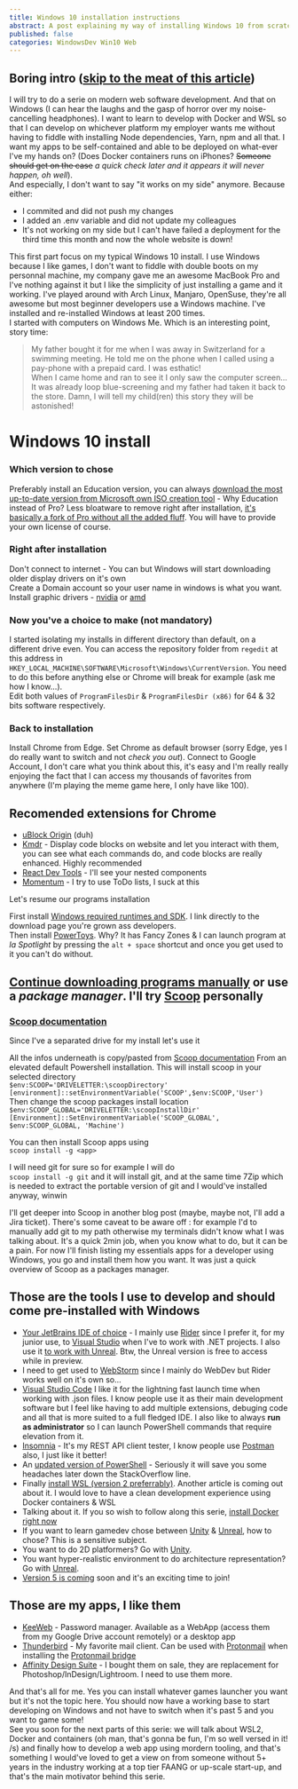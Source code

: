 ```yaml
---
title: Windows 10 installation instructions
abstract: A post explaining my way of installing Windows 10 from scratch. No bullshit, (nearly) no registry manipulation. Clean and to the point t ohave a functionning installation without bloat.
published: false
categories: WindowsDev Win10 Web
---
```

## Boring intro ([skip to the meat of this article](#windows-10-install))
I will try to do a serie on modern web software development. And that on Windows (I can hear the laughs and the gasp of horror over my noise-cancelling headphones). I want to learn to develop with Docker and WSL so that I can develop on whichever platform my employer wants me without having to fiddle with installing Node dependencies, Yarn, npm and all that. I want my apps to be self-contained and able to be deployed on what-ever I've my hands on? (Does Docker containers runs on iPhones? ~~Someone should get on the case~~ *a quick check later and it appears it will never happen, oh well*).  
And especially, I don't want to say "it works on my side" anymore. Because either:
- I commited and did not push my changes
- I added an .env variable and did not update my colleagues
- It's not working on my side but I can't have failed a deployment for the third time this month and now the whole website is down!

This first part focus on my typical Windows 10 install. I use Windows because I like games, I don't want to fiddle with double boots on my personnal machine, my company gave me an awesome MacBook Pro and I've nothing against it but I like the simplicity of just installing a game and it working. I've played around with Arch Linux, Manjaro, OpenSuse, they're all awesome but most beginner developers use a Windows machine. I've installed and re-installed Windows at least 200 times.  
I started with computers on Windows Me. Which is an interesting point, story time:
> My father bought it for me when I was away in Switzerland for a swimming meeting. He told me on the phone when I called using a pay-phone with a prepaid card. I was esthatic!  
> When I came home and ran to see it I only saw the computer screen... It was already loop blue-screening and my father had taken it back to the store. Damn, I will tell my child(ren) this story they will be astonished!

# Windows 10 install

### Which version to chose
Preferably install an Education version, you can always [download the most up-to-date version from Microsoft own ISO creation tool](https://go.microsoft.com/fwlink/?LinkId=691209) - Why Education instead of Pro? Less bloatware to remove right after installation, [it's basically a fork of Pro without all the added fluff](https://support.microsoft.com/en-us/topic/windows-10-editions-for-education-customers-bf2572aa-5555-2b1e-f7ce-81e8ba890444#:~:text=Windows%2010%20Pro%20Education%20builds,including%20the%20removal%20of%20Cortana*.). You will have to provide your own license of course.

### Right after installation
Don't connect to internet - You can but Windows will start downloading older display drivers on it's own  
Create a Domain account so your user name in windows is what you want.  
Install graphic drivers - [nvidia](https://www.nvidia.com/Download/index.aspx) or [amd](https://www.amd.com/en/support)

### Now you've a choice to make (not mandatory)
I started isolating my installs in different directory than default, on a different drive even. You can access the repository folder from `regedit` at this address in  
`HKEY_LOCAL_MACHINE\SOFTWARE\Microsoft\Windows\CurrentVersion`. You need to do this before anything else or Chrome will break for example (ask me how I know...).  
Edit both values of `ProgramFilesDir` & `ProgramFilesDir (x86)` for 64 & 32 bits software respectively.


### Back to installation
Install Chrome from Edge. Set Chrome as default browser (sorry Edge, yes I do really want to switch and not *check you out*). Connect to Google Account, I don't care what you think about this, it's easy and I'm really really enjoying the fact that I can access my thousands of favorites from anywhere (I'm playing the meme game here, I only have like 100).

Recomended extensions for Chrome
---
- [uBlock Origin](https://chrome.google.com/webstore/detail/ublock-origin/cjpalhdlnbpafiamejdnhcphjbkeiagm?hl=en) (duh)
- [Kmdr](https://chrome.google.com/webstore/detail/kmdr/lbigelojleemicaaaogihjnabfndkdii) - Display code blocks on website and let you interact with them, you can see what each commands do, and code blocks are really enhanced. Highly recommended
- [React Dev Tools](https://chrome.google.com/webstore/detail/react-developer-tools/fmkadmapgofadopljbjfkapdkoienihi) - I'll see your nested components
- [Momentum](https://chrome.google.com/webstore/detail/momentum/laookkfknpbbblfpciffpaejjkokdgca) - I try to use ToDo lists, I suck at this

Let's resume our programs installation

First install [Windows required runtimes and SDK](https://dotnet.microsoft.com/download/dotnet). I link directly to the download page you're grown ass developers.  
Then install [PowerToys](https://aka.ms/installpowertoys). Why? It has Fancy Zones & I can launch program at *la Spotlight* by pressing the `alt + space` shortcut and once you get used to it you can't do without.  

## [Continue downloading programs manually](#those-are-the-tools-i-use-to-develop-and-should-come-pre-installed-with-windows) or use a *package manager*. I'll try [Scoop](https://scoop.sh/) personally

### [Scoop documentation](https://scoop-docs.vercel.app/docs/getting-started/Quick-Start.html#requirements)
Since I've a separated drive for my install let's use it  

All the infos underneath is copy/pasted from [Scoop documentation](https://scoop-docs.vercel.app/docs/getting-started/Quick-Start.html#requirements)
From an elevated default Powershell installation. This will install scoop in your selected directory  
`$env:SCOOP='DRIVELETTER:\scoopDirectory'`  
`[environment]::setEnvironmentVariable('SCOOP',$env:SCOOP,'User')`  
Then change the scoop packages install location  
`$env:SCOOP_GLOBAL='DRIVELETTER:\scoopInstallDir'`  
`[Environment]::SetEnvironmentVariable('SCOOP_GLOBAL', $env:SCOOP_GLOBAL, 'Machine')`  

You can then install Scoop apps using  
`scoop install -g <app>`

I will need git for sure so for example I will do  
`scoop install -g git` and it will install git, and at the same time 7Zip which is needed to extract the portable version of git and I would've installed anyway, winwin

I'll get deeper into Scoop in another blog post (maybe, maybe not, I'll add a Jira ticket). There's some caveat to be aware off : for example I'd to manually add git to my path otherwise my terminals didn't know what I was talking about. It's a quick 2min job, when you know what to do, but it can be a pain. For now I'll finish listing my essentials apps for a developer using Windows, you go and install them how you want. It was just a quick overview of Scoop as a packages manager.

## Those are the tools I use to develop and should come pre-installed with Windows
- [Your JetBrains IDE of choice](https://www.jetbrains.com/products/) - I mainly use [Rider](https://www.jetbrains.com/rider/) since I prefer it, for my junior use, to [Visual Studio](https://visualstudio.microsoft.com/vs/community/) when I've to work with .NET projects. I also use it [to work with Unreal](https://www.jetbrains.com/lp/rider-unreal/). Btw, the Unreal version is free to access while in preview.  
- I need to get used to [WebStorm](https://www.jetbrains.com/webstorm/) since I mainly do WebDev but Rider works well on it's own so...  
- [Visual Studio Code](https://code.visualstudio.com/) I like it for the lightning fast launch time when working with .json files. I know people use it as their main development software but I feel like having to add multiple extensions, debuging code and all that is more suited to a full fledged IDE. I also like to always **run as administrator** so I can launch PowerShell commands that require elevation from it. 
- [Insomnia](https://insomnia.rest/download) - It's my REST API client tester, I know people use [Postman](https://www.postman.com/product/api-client/) also, I just like it better!
- An [updated version of PowerShell](https://docs.microsoft.com/en-us/powershell/scripting/install/installing-powershell-core-on-windows?view=powershell-7.1) - Seriously it will save you some headaches later down the StackOverflow line.
- Finally [install WSL (version 2 preferrably)](https://docs.microsoft.com/en-us/windows/wsl/install-win10). Another article is coming out about it. I would love to have a clean development experience using Docker containers & WSL
- Talking about it. If you so wish to follow along this serie, [install Docker right now](https://docs.docker.com/docker-for-windows/install/)
- If you want to learn gamedev chose between [Unity](https://unity.com/) & [Unreal](https://www.unrealengine.com/en-US/), how to chose? This is a sensitive subject.
-  You want to do 2D platformers? Go with [Unity](https://store.unity.com/download-nuo).
-  You want hyper-realistic environment to do architecture representation? Go with [Unreal](https://www.unrealengine.com/en-US/download). 
- [Version 5 is coming](https://www.unrealengine.com/en-US/unreal-engine-5) soon and it's an exciting time to join!

## Those are my apps, I like them
- [KeeWeb](https://keeweb.info/) - Password manager. Available as a WebApp (access them from my Google Drive account remotely) or a desktop app  
- [Thunderbird](https://www.thunderbird.net/en-GB/) - My favorite mail client. Can be used with [Protonmail](https://protonmail.com/) when installing the [Protonmail bridge](https://protonmail.com/bridge/)  
- [Affinity Design Suite](https://affinity.serif.com/en-gb/) - I bought them on sale, they are replacement for Photoshop/InDesign/Lightroom. I need to use them more.

And that's all for me. Yes you can install whatever games launcher you want but it's not the topic here. You should now have a working base to start developing on Windows and not have to switch when it's past 5 and you want to game some!  
See you soon for the next parts of this serie: we will talk about WSL2, Docker and containers (oh man, that's gonna be fun, I'm so well versed in it! /s) and finally how to develop a web app using mordern tooling, and that's something I would've loved to get a view on from someone without 5+ years in the industry working at a top tier FAANG or up-scale start-up, and that's the main motivator behind this serie.
